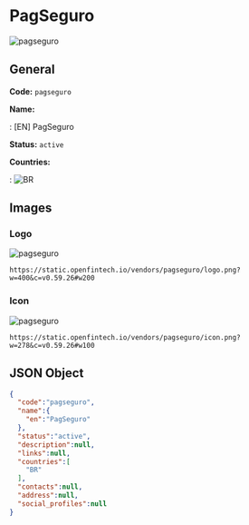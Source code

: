 
# PagSeguro 
![pagseguro](https://static.openfintech.io/vendors/pagseguro/logo.png?w=400&c=v0.59.26#w200)  

## General 
 
**Code:** `pagseguro` 
 
**Name:** 
 
:	[EN] PagSeguro 
 
**Status:** `active` 
 
 
**Countries:** 
 
:	![BR](https://cdnjs.cloudflare.com/ajax/libs/flag-icon-css/3.3.0/flags/4x3/br.svg#w24)  

## Images 

### Logo 
 
![pagseguro](https://static.openfintech.io/vendors/pagseguro/logo.png?w=400&c=v0.59.26#w200)  

```
https://static.openfintech.io/vendors/pagseguro/logo.png?w=400&c=v0.59.26#w200
```  

### Icon 
 
![pagseguro](https://static.openfintech.io/vendors/pagseguro/icon.png?w=278&c=v0.59.26#w100)  

```
https://static.openfintech.io/vendors/pagseguro/icon.png?w=278&c=v0.59.26#w100
```  

## JSON Object 

```json
{
  "code":"pagseguro",
  "name":{
    "en":"PagSeguro"
  },
  "status":"active",
  "description":null,
  "links":null,
  "countries":[
    "BR"
  ],
  "contacts":null,
  "address":null,
  "social_profiles":null
}
```  
